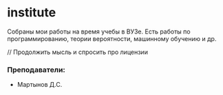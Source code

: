 # institute
Собраны мои работы на время учебы в ВУЗе. Есть работы по программированию, теории вероятности, машинному обучению и др.

// Продолжить мысль и спросить про лицензии
### Преподаватели:
- Мартынов Д.С. 